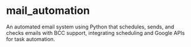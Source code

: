 # mail_automation

An automated email system using Python that schedules, sends, and checks emails with BCC support, integrating scheduling and Google APIs for task automation.